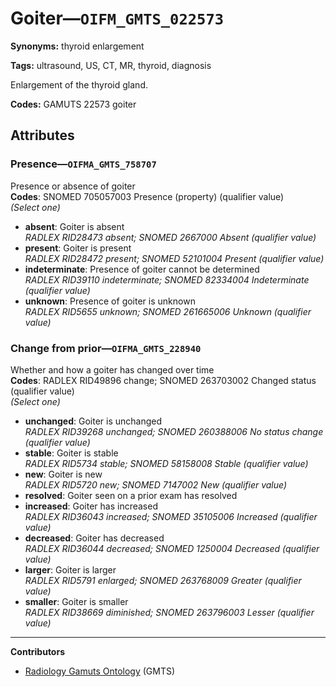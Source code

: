 # Goiter—`OIFM_GMTS_022573`

**Synonyms:** thyroid enlargement

**Tags:** ultrasound, US, CT, MR, thyroid, diagnosis

Enlargement of the thyroid gland.

**Codes:** GAMUTS 22573 goiter

## Attributes

### Presence—`OIFMA_GMTS_758707`

Presence or absence of goiter  
**Codes**: SNOMED 705057003 Presence (property) (qualifier value)  
*(Select one)*

- **absent**: Goiter is absent  
_RADLEX RID28473 absent; SNOMED 2667000 Absent (qualifier value)_
- **present**: Goiter is present  
_RADLEX RID28472 present; SNOMED 52101004 Present (qualifier value)_
- **indeterminate**: Presence of goiter cannot be determined  
_RADLEX RID39110 indeterminate; SNOMED 82334004 Indeterminate (qualifier value)_
- **unknown**: Presence of goiter is unknown  
_RADLEX RID5655 unknown; SNOMED 261665006 Unknown (qualifier value)_

### Change from prior—`OIFMA_GMTS_228940`

Whether and how a goiter has changed over time  
**Codes**: RADLEX RID49896 change; SNOMED 263703002 Changed status (qualifier value)  
*(Select one)*

- **unchanged**: Goiter is unchanged  
_RADLEX RID39268 unchanged; SNOMED 260388006 No status change (qualifier value)_
- **stable**: Goiter is stable  
_RADLEX RID5734 stable; SNOMED 58158008 Stable (qualifier value)_
- **new**: Goiter is new  
_RADLEX RID5720 new; SNOMED 7147002 New (qualifier value)_
- **resolved**: Goiter seen on a prior exam has resolved  
- **increased**: Goiter has increased  
_RADLEX RID36043 increased; SNOMED 35105006 Increased (qualifier value)_
- **decreased**: Goiter has decreased  
_RADLEX RID36044 decreased; SNOMED 1250004 Decreased (qualifier value)_
- **larger**: Goiter is larger  
_RADLEX RID5791 enlarged; SNOMED 263768009 Greater (qualifier value)_
- **smaller**: Goiter is smaller  
_RADLEX RID38669 diminished; SNOMED 263796003 Lesser (qualifier value)_

---

**Contributors**

- [Radiology Gamuts Ontology](https://gamuts.net/) (GMTS)